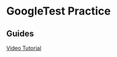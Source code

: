 # GoogleTest Practice

## Guides
[Video Tutorial](https://www.youtube.com/watch?v=Lp1ifh9TuFI&ab_channel=rhymu8354)
